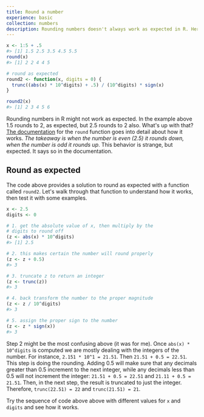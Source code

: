 ```yaml
---
title: Round a number
experience: basic
collection: numbers
description: Rounding numbers doesn't always work as expected in R. Here is a simple solution.
---
```


```r
x <- 1:5 + .5
#> [1] 1.5 2.5 3.5 4.5 5.5
round(x)
#> [1] 2 2 4 4 5

# round as expected
round2 <- function(x, digits = 0) {
  trunc((abs(x) * 10^digits) + .5) / (10^digits) * sign(x)
}

round2(x)
#> [1] 2 3 4 5 6
```

Rounding numbers in R might not work as expected. In the example above 1.5 rounds to 2, as expected, but 2.5 rounds to 2 also. What's up with that? [The documentation](https://www.rdocumentation.org/packages/base/versions/3.6.2/topics/Round) for the `round` function goes into detail about how it works. *The takeaway is when the number is even (2.5) it rounds down, when the number is odd it rounds up*. This behavior is strange, but expected. It says so in the documentation. 

## Round as expected 

The code above provides a solution to round as expected with a function called `round2`. Let's walk through that function to understand how it works, then test it with some examples.

```r
x <- 2.5
digits <- 0

# 1. get the absolute value of x, then multiply by the 
# digits to round off
(z <- abs(x) * 10^digits)
#> [1] 2.5

# 2. this makes certain the number will round properly
(z <- z + 0.5)
#> 3

# 3. truncate z to return an integer
(z <- trunc(z))
#> 3

# 4. back transform the number to the proper magnitude
(z <- z / 10^digits)
#> 3

# 5. assign the proper sign to the number
(z <- z * sign(x))
#> 3
```

Step 2 might be the most confusing above (it was for me). Once `abs(x) * 10^digits` is computed we are mostly dealing with the integers of the number. For instance, `2.151 * 10^1 = 21.51`. Then `21.51 + 0.5 = 22.51`. This step is doing the rounding. Adding 0.5 will make sure that any decimals greater than 0.5 increment to the next integer, while any decimals less than 0.5 will not increment the integer: `21.51 + 0.5 = 22.51` and `21.11 + 0.5 = 21.51`. Then, in the next step, the result is truncated to just the integer. Therefore, `trunc(22.51) = 22` and `trunc(21.51) = 21`.

Try the sequence of code above above with different values for `x` and `digits` and see how it works. 